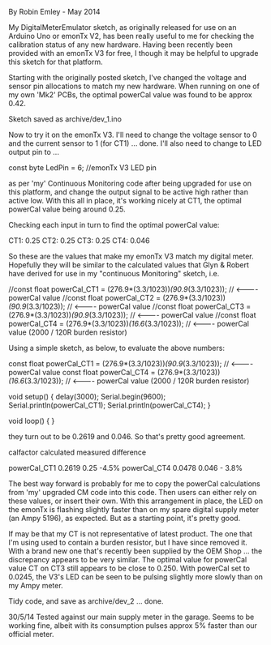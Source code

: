 By Robin Emley - May 2014

My DigitalMeterEmulator sketch, as originally released for use on an Arduino Uno or emonTx V2, has been really useful to me for checking the calibration status of any new hardware.  Having been recently been provided with an emonTx V3 for free, I though it may be helpful to upgrade this sketch for that platform.

Starting with the originally posted sketch, I've changed the voltage and sensor pin allocations to match my new hardware.  When running on one of my own 'Mk2' PCBs, the optimal powerCal value was found to be approx 0.42.

Sketch saved as archive/dev_1.ino

Now to try it on the emonTx V3.  I'll need to change the voltage sensor to 0 and the current sensor to 1 (for CT1) ... done.  I'll also need to change to LED output pin to ... 

const byte LedPin = 6;                          //emonTx V3 LED pin

as per 'my' Continuous Monitoring code after being upgraded for use on this platform, and change the output signal to be active high rather than active low.  With this all in place, it's working nicely at CT1, the optimal powerCal value being around 0.25.

Checking each input in turn to find the optimal powerCal value:

CT1: 0.25
CT2: 0.25
CT3: 0.25
CT4: 0.046

So these are the values that make my emonTx V3 match my digital meter.  Hopefully they will be similar to the calculated values that Glyn & Robert have derived for use in my "continuous Monitoring" sketch, i.e.

//const float powerCal_CT1 = (276.9*(3.3/1023))*(90.9*(3.3/1023)); // <---- powerCal value
//const float powerCal_CT2 = (276.9*(3.3/1023))*(90.9*(3.3/1023)); // <---- powerCal value
//const float powerCal_CT3 = (276.9*(3.3/1023))*(90.9*(3.3/1023)); // <---- powerCal value
//const float powerCal_CT4 = (276.9*(3.3/1023))*(16.6*(3.3/1023)); // <---- powerCal value (2000 / 120R burden resistor)

Using a simple sketch, as below, to evaluate the above numbers:

const float powerCal_CT1 = (276.9*(3.3/1023))*(90.9*(3.3/1023)); // <---- powerCal value
const float powerCal_CT4 = (276.9*(3.3/1023))*(16.6*(3.3/1023)); // <---- powerCal value (2000 / 120R burden resistor)

void setup()
{
delay(3000);
Serial.begin(9600);
Serial.println(powerCal_CT1);
Serial.println(powerCal_CT4);
}

void loop()
{
}

they turn out to be 0.2619 and 0.046.  So that's pretty good agreement.

calfactor 	calculated 	measured 	difference

powerCal_CT1	0.2619	0.25	-4.5%
powerCal_CT4	0.0478	0.046	- 3.8%

The best way forward is probably for me to copy the powerCal calculations from 'my' upgraded CM code into this code.  Then users can either rely on these values, or insert their own.  With this arrangement in place, the LED on the emonTx is flashing slightly faster than on my spare digital supply meter (an Ampy 5196), as expected.  But as a starting point, it's pretty good.  

If may be that my CT is not representative of latest product.  The one that I'm using used to contain a burden resistor, but I have since removed it.  With a brand new one that's recently been supplied by the OEM Shop ... the discrepancy appears to be very similar.  The optimal value for powerCal value CT on CT3 still appears to be close to 0.250.  With powerCal set to 0.0245, the V3's LED can be seen to be pulsing slightly more slowly than on my Ampy meter.

Tidy code, and save as archive/dev_2 ... done.

30/5/14
Tested against our main supply meter in the garage.  Seems to be working fine, albeit with its consumption pulses approx 5% faster than our official meter.  


